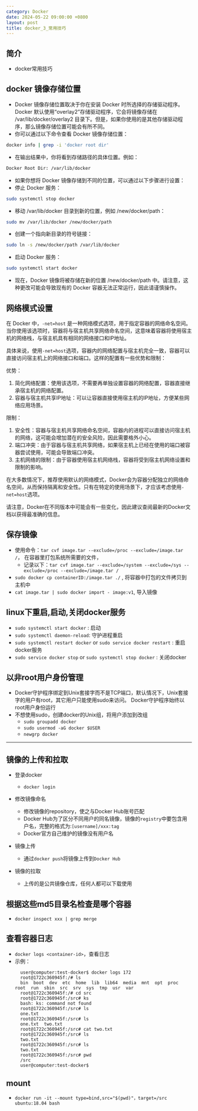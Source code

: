 ```yaml
---
category: Docker
date: 2024-05-22 09:00:00 +0800
layout: post
title: docker_3_常用技巧
---
```

## 简介

+ docker常用技巧

## docker 镜像存储位置

+ Docker 镜像存储位置取决于你在安装 Docker 时所选择的存储驱动程序。Docker 默认使用“overlay2”存储驱动程序，它会将镜像存储在 /var/lib/docker/overlay2 目录下。但是，如果你使用的是其他存储驱动程序，那么镜像存储位置可能会有所不同。
+ 你可以通过以下命令查看 Docker 镜像存储位置：
```bash
docker info | grep -i 'docker root dir'
```
+ 在输出结果中，你将看到存储路径的具体位置。例如：
```bash
Docker Root Dir: /var/lib/docker
```

+ 如果你想将 Docker 镜像存储到不同的位置，可以通过以下步骤进行设置：
+ 停止 Docker 服务：
```bash
sudo systemctl stop docker
```
+ 移动 /var/lib/docker 目录到新的位置，例如 /new/docker/path：
```bash
sudo mv /var/lib/docker /new/docker/path
```
+ 创建一个指向新目录的符号链接：
```bash
sudo ln -s /new/docker/path /var/lib/docker
```
+ 启动 Docker 服务：
```bash
sudo systemctl start docker
```
+ 现在，Docker 镜像将被存储在新的位置 /new/docker/path 中。请注意，这种更改可能会导致现有的 Docker 容器无法正常运行，因此请谨慎操作。

## 网络模式设置

在 Docker 中，`-net=host` 是一种网络模式选项，用于指定容器的网络命名空间。当你使用该选项时，容器将与宿主机共享网络命名空间，这意味着容器将使用宿主机的网络栈，与宿主机具有相同的网络接口和IP地址。

具体来说，使用`-net=host`选项，容器内的网络配置与宿主机完全一致，容器可以直接访问宿主机上的网络接口和端口。这样的配置有一些优势和限制：

优势：
1. 简化网络配置：使用该选项，不需要再单独设置容器的网络配置，容器直接继承宿主机的网络配置。
2. 容器与宿主机共享IP地址：可以让容器直接使用宿主机的IP地址，方便某些网络应用场景。

限制：
1. 安全性：容器与宿主机共享网络命名空间，容器内的进程可以直接访问宿主机的网络，这可能会增加潜在的安全风险，因此需要格外小心。
2. 端口冲突：由于容器与宿主机共享网络，如果宿主机上已经在使用的端口被容器尝试使用，可能会导致端口冲突。
3. 主机网络的限制：由于容器使用宿主机网络栈，容器将受到宿主机网络设置和限制的影响。

在大多数情况下，推荐使用默认的网络模式，Docker会为容器分配独立的网络命名空间，从而保持隔离和安全性。只有在特定的使用场景下，才应该考虑使用`-net=host`选项。

请注意，Docker在不同版本中可能会有一些变化，因此建议查阅最新的Docker文档以获得最准确的信息。

## 保存镜像

+ 使用命令：`tar cvf image.tar --exclude=/proc --exclude=/image.tar /`， 在容器里打包系统所需要的文件，
  - 记录以下：`tar cvf image.tar --exclude=/system --exclude=/sys --exclude=/proc --exclude=/image.tar /`
+ `sudo docker cp containerID:/image.tar ./` , 将容器中打包的文件拷贝到主机中
+ `cat image.tar | sudo docker import - image:v1`, 导入镜像

## linux下重启,启动,关闭docker服务

+ `sudo systemctl start docker` : 启动
+ `sudo systemctl daemon-reload`: 守护进程重启
+ `sudo systemctl restart docker` or `sudo service docker restart` : 重启docker服务
+ `sudo service docker stop` or `sudo systemctl stop docker` : 关闭docker

## 以非root用户身份管理

+ Docker守护程序绑定到Unix套接字而不是TCP端口，默认情况下，Unix套接字的用户有root，其它用户只能使用sudo来访问。 Docker守护程序始终以root用户身份运行
+ 不想使用sudo，创建docker的Unix组，将用户添加到改组
  - `sudo groupadd docker`
  - `sudo usermod -aG docker $USER`
  - `newgrp docker`

---

## 镜像的上传和拉取

+ 登录docker 
  + `docker login`

+ 修改镜像命名
  + 修改镜像的repository，使之与Docker Hub账号匹配
  + Docker Hub为了区分不同用户的同名镜像，镜像的`registry`中要包含用户名，完整的格式为:`[username]/xxx:tag`
  + Docker官方自己维护的镜像没有用户名

+ 镜像上传
  + 通过`docker push`将镜像上传到`Docker Hub`

+ 镜像的拉取
  + 上传的是公共镜像仓库，任何人都可以下载使用

## 根据这些md5目录名检查是哪个容器

+ `docker inspect xxx | grep merge`


## 查看容器日志

+ `docker logs <container-id>`，查看日志
+ 示例：
  ```
    user@computer:test-docker$ docker logs 172
    root@1722c360945f:/# ls
    bin  boot  dev  etc  home  lib  lib64  media  mnt  opt  proc  root  run  sbin  src  srv  sys  tmp  usr  var
    root@1722c360945f:/# cd src
    root@1722c360945f:/src# ks
    bash: ks: command not found
    root@1722c360945f:/src# ls
    one.txt
    root@1722c360945f:/src# ls
    one.txt  two.txt
    root@1722c360945f:/src# cat two.txt
    root@1722c360945f:/src# ls
    two.txt
    root@1722c360945f:/src# ls
    two.txt
    root@1722c360945f:/src# pwd
    /src
    user@computer:test-docker$ 
  ``` 

## mount

+ `docker run -it --mount type=bind,src="$(pwd)"，target=/src ubuntu:18.04 bash` 
